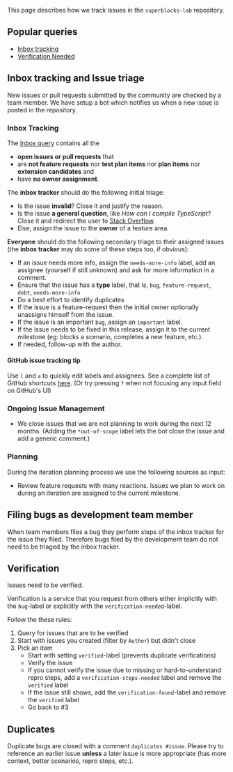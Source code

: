 This page describes how we track issues in the `superblocks-lab` repository.

## Popular queries

- [Inbox tracking](https://github.com/SuperblocksHQ/superblocks-lab/issues?utf8=%E2%9C%93&q=is%3Aopen+no%3Aassignee+-label%3Afeature-request+-label%3Aplan-item+)
- [Verification Needed](https://github.com/SuperblocksHQ/superblocks-lab/labels/verification-needed)


## Inbox tracking and Issue triage
New issues or pull requests submitted by the community are checked by a team member. We have setup a bot which notifies us when a new issue is posted in the repository.

### Inbox Tracking

The [Inbox query](https://github.com/SuperblocksHQ/superblocks-lab/issues?utf8=%E2%9C%93&q=is%3Aopen+no%3Aassignee+-label%3Afeature-request+-label%3Aplan-item+) contains all the
- **open issues or pull requests** that
- are **not feature requests** nor **test plan items** nor **plan items** nor **extension candidates** and
- have **no owner assignment**.

The **inbox tracker** should do the following initial triage:
- Is the issue **invalid**? Close it and justify the reason.
- Is the issue **a general question**, like *How can I compile TypeScript*? Close it and redirect the user to [Stack Overflow](http://stackoverflow.com/questions/tagged/superblocks).
- Else, assign the issue to the **owner** of a feature area.

**Everyone** should do the following secondary triage to their assigned issues (the **inbox tracker** may do some of these steps too, if obvious):
- If an issue needs more info, assign the `needs-more-info` label, add an assignee (yourself if still unknown) and ask for more information in a comment.
- Ensure that the issue has a **type** label, that is, `bug`, `feature-request`, `debt`, `needs-more-info`
- Do a best effort to identify duplicates
- If the issue is a feature-request then the initial owner optionally unassigns himself from the issue.
- If the issue is an important `bug`, assign an `important` label.
- If the issue needs to be fixed in this release, assign it to the current milestone (eg: blocks a scenario, completes a new feature, etc.).
- If needed, follow-up with the author.

#### GitHub issue tracking tip

Use `l` and `a` to quickly edit labels and assignees.
See a complete list of GitHub shortcuts [here](https://help.github.com/articles/using-keyboard-shortcuts/#issues-and-pull-requests). (Or try pressing `?` when not focusing any input field on GitHub's UI)

### Ongoing Issue Management
- We close issues that we are not planning to work during the next 12 months. (Adding the `*out-of-scope` label lets the bot close the issue and add a generic comment.)

### Planning
During the iteration planning process we use the following sources as input:
- Review feature requests with many reactions.
Issues we plan to work on during an iteration are assigned to the current milestone.

## Filing bugs as development team member
When team members files a bug they perform steps of the inbox tracker for the issue they filed. Therefore bugs filed by the development team do not need to be triaged by the inbox tracker. 

## Verification

Issues need to be verified.

Verification is a service that you request from others either implicitly with the `bug`-label or explicitly with the `verification-needed`-label.


Follow the these rules:

1. Query for issues that are to be verified
2. Start with issues you created (filter by `Author`) but didn't close
3. Pick an item
    - Start with setting `verified`-label (prevents duplicate verifications)
    - Verify the issue
    - If you cannot verify the issue due to missing or hard-to-understand repro steps, add a `verification-steps-needed` label and remove the `verified` label
    - If the issue still shows, add the `verification-found`-label and remove the `verified` label
    - Go back to #3

## Duplicates
Duplicate bugs are closed with a comment `duplicates #issue`. Please try to reference an earlier issue **unless** a later issue is more appropriate (has more context, better scenarios, repro steps, etc.).
